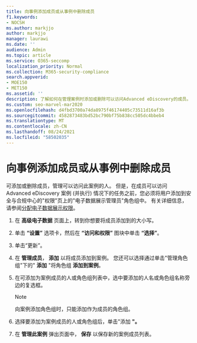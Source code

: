 ```yaml
---
title: 向事例添加成员或从事例中删除成员
f1.keywords:
- NOCSH
ms.author: markjjo
author: markjjo
manager: laurawi
ms.date: ''
audience: Admin
ms.topic: article
ms.service: O365-seccomp
localization_priority: Normal
ms.collection: M365-security-compliance
search.appverid:
- MOE150
- MET150
ms.assetid: ''
description: 了解如何在管理案例时添加或删除可以访问Advanced eDiscovery的成员。
ms.custom: seo-marvel-mar2020
ms.openlocfilehash: d4fbd3700a74da8975f46174405c73511d16af3b
ms.sourcegitcommit: 4582873483bd52bc790bf75b838cc505dc4bbeb4
ms.translationtype: MT
ms.contentlocale: zh-CN
ms.lasthandoff: 08/24/2021
ms.locfileid: "58502035"
---
```

# <a name="add-or-remove-members-from-a-case"></a>向事例添加成员或从事例中删除成员

可添加或删除成员，管理可以访问此案例的人。 但是，在成员可以访问 Advanced eDiscovery 案例 (并执行) 情况下的任务之前，您必须将用户添加到安全与合规中心的"权限"页上的"电子数据展示管理员"角色组中。  有关详细信息，请参阅[分配电子数据展示权限](./assign-ediscovery-permissions.md)。

1. 在 **高级电子数据** 页面上，转到你想要将成员添加到的大小写。

2. 单击 **“设置”** 选项卡，然后在 **“访问和权限”** 图块中单击 **“选择”**。

3. 单击“更新”。

4. 在 **管理成员**， **添加** 以将成员添加到案例。 您还可以选择通过单击"管理角色组"下的"  **添加** "将角色组 **添加到案例**。

5. 在可添加为案例成员的人或角色组列表中，选中要添加的人名或角色组名称旁边的复选框。

   > [!NOTE]
   > 向案例添加角色组时，只能添加作为成员的角色组。

6. 选择要添加为案例成员的人或角色组后，单击"添加 **"。**

7. 在 **管理此案例** 弹出页面中， **保存** 以保存新的案例成员列表。